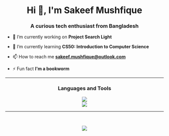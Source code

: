 <h1 align="center">Hi 👋, I'm Sakeef Mushfique</h1>
<h3 align="center">A curious tech enthusiast from Bangladesh</h3>


- 🔭 I’m currently working on **Project Search Light**

- 🌱 I’m currently learning **CS50: Introduction to Computer Science**

<!-- - 💬 Ask me about **Python, Flask, DSA** -->

- 📫 How to reach me **sakeef.mushfique@outlook.com**

- ⚡ Fun fact **I'm a bookworm**

<hr>

<h3 align="center">Languages and Tools</h3>
<p align="center">
<img src="https://skillicons.dev/icons?i=linux,debian,bash,git,vim,sublime,vscodium,pycharm"/>
<br>
    <img src="https://skillicons.dev/icons?i=cpp,python,flask,html,css" />
</p>
<hr><br>

<p align="center">
<!-- <img src="https://github-readme-stats.vercel.app/api?username=sakmus&show_icons=true&theme=merko" /> -->
<img src="https://github-readme-streak-stats.herokuapp.com?user=sakmus&theme=merko&date_format=M%5B%20Y%5D&mode=weekly"/>
</p>
